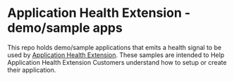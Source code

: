 # Application Health Extension - demo/sample apps

This repo holds demo/sample applications that emits a health signal to be used by [Application Health Extension](https://learn.microsoft.com/en-us/azure/virtual-machine-scale-sets/virtual-machine-scale-sets-health-extension?tabs=rest-api).
These samples are intended to Help Application Health Extension Customers understand how to setup or create their application.

